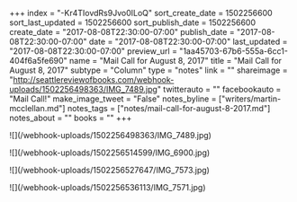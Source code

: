 +++
index = "-Kr4TIovdRs9Jvo0ILoQ"
sort_create_date = 1502256600
sort_last_updated = 1502256600
sort_publish_date = 1502256600
create_date = "2017-08-08T22:30:00-07:00"
publish_date = "2017-08-08T22:30:00-07:00"
date = "2017-08-08T22:30:00-07:00"
last_updated = "2017-08-08T22:30:00-07:00"
preview_url = "1aa45703-67b6-555a-6cc1-404f6a5fe690"
name = "Mail Call for August 8, 2017"
title = "Mail Call for August 8, 2017"
subtype = "Column"
type = "notes"
link = ""
shareimage = "http://seattlereviewofbooks.com/webhook-uploads/1502256498363/IMG_7489.jpg"
twitterauto = ""
facebookauto = "Mail Call!"
make_image_tweet = "False"
notes_byline = ["writers/martin-mcclellan.md"]
notes_tags = ["notes/mail-call-for-august-8-2017.md"]
notes_about = ""
books = ""
+++
<p class="image">![](/webhook-uploads/1502256498363/IMG_7489.jpg)</p>
<p class="image">![](/webhook-uploads/1502256514599/IMG_6900.jpg)</p>
<p class="image">![](/webhook-uploads/1502256527647/IMG_7573.jpg)</p>
<p class="image">![](/webhook-uploads/1502256536113/IMG_7571.jpg)</p>